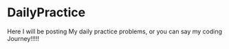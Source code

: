# DailyPractice

Here I will be posting My daily practice problems, or you can say my coding Journey!!!!!
